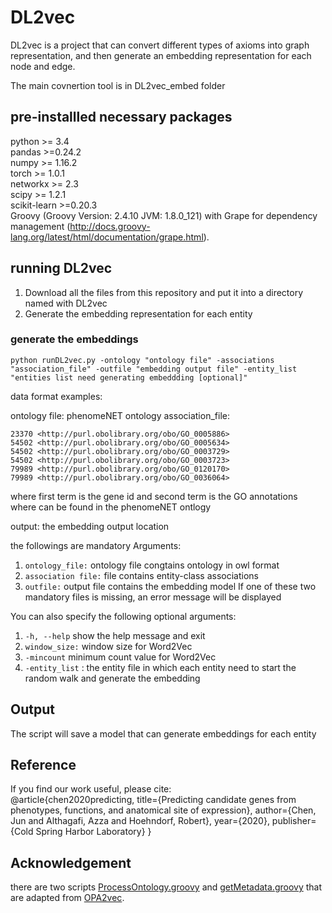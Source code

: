 # DL2vec

DL2vec is a project that can convert different types of axioms into graph representation, and then generate an embedding representation for each node and edge.

The main covnertion tool is in DL2vec_embed folder

## pre-installled necessary packages
python >= 3.4 <br>
pandas >=0.24.2 <br>
numpy >= 1.16.2 <br>
torch >= 1.0.1 <br>
networkx >= 2.3 <br>
scipy >= 1.2.1 <br>
scikit-learn >=0.20.3 <br>
Groovy (Groovy Version: 2.4.10 JVM: 1.8.0_121) with Grape for dependency management (http://docs.groovy-lang.org/latest/html/documentation/grape.html).

## running DL2vec
1. Download all the files from this repository and put it into a directory named with DL2vec
2. Generate the embedding representation for each entity
### generate the embeddings
    python runDL2vec.py -ontology "ontology file" -associations "association_file" -outfile "embedding output file" -entity_list "entities list need generating embeddding [optional]"
    
data format examples:

ontology file: phenomeNET ontology
association_file: 
```
23370 <http://purl.obolibrary.org/obo/GO_0005886>
54502 <http://purl.obolibrary.org/obo/GO_0005634>
54502 <http://purl.obolibrary.org/obo/GO_0003729>
54502 <http://purl.obolibrary.org/obo/GO_0003723>
79989 <http://purl.obolibrary.org/obo/GO_0120170>
79989 <http://purl.obolibrary.org/obo/GO_0036064>
```
where first term is the gene id and second term is the GO annotations where can be found in the phenomeNET ontlogy <br>

output: the embedding output location <br>

the followings are mandatory Arguments: <br>
1. `ontology_file:` ontology file congtains ontology in owl format
2. `association file:` file contains entity-class associations
3. `outfile:` output file contains the embedding model
If one of these two mandatory files is missing, an error message will be displayed <br>

You can also specify the following optional arguments:<br>
1. `-h, --help` show the help message and exit
2. `window_size:` window size for Word2Vec
3. `-mincount` minimum count value for Word2Vec
4. `-entity_list` : the entity file in which each entity need to start the random walk and generate the embedding

## Output
The script will save a model that can generate embeddings for each entity <br>

## Reference
If you find our work useful, please cite: <br>
@article{chen2020predicting,
  title={Predicting candidate genes from phenotypes, functions, and anatomical site of expression},
  author={Chen, Jun and Althagafi, Azza and Hoehndorf, Robert},
  year={2020},
  publisher={Cold Spring Harbor Laboratory}
}

## Acknowledgement
there are two scripts [ProcessOntology.groovy](https://github.com/bio-ontology-research-group/DL2Vec/blob/master/DL2vec/ProcessOntology.groovy) and [getMetadata.groovy](https://github.com/bio-ontology-research-group/DL2Vec/blob/master/DL2vec/getMetadata.groovy) that are adapted from [OPA2vec](https://github.com/bio-ontology-research-group/opa2vec).
